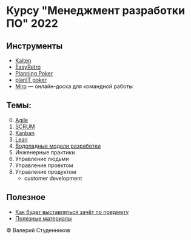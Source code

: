# Курсу "Менеджмент разработки ПО" 2022

## Инструменты

- [Kaiten](https://mrpo.kaiten.io/)
- [EasyRetro](https://easyretro.io/)
- [Planning Poker](https://www.planningpoker.com/)
- [planIT poker](https://www.planitpoker.com/)
- [Miro](https://miro.com/) — онлайн-доска для командной работы

## Темы:

0. [Agile](00-Agile.md)
1. [SCRUM](01-SCRUM.md)
2. [Kanban](02-Kanban.md)
3. [Lean](03-Lean.md)
4. [Водопадные модели разработки](04-Waterfall.md)
5. Инженерные практики
6. Управление людьми
7. Управление проектом
8. Управление продуктом
	- customer development

## Полезное

- [Как будет выставляться зачёт по предмету](scoring.md)
- [Полезные материалы](resources-and-literature.md)


© Валерий Студенников
